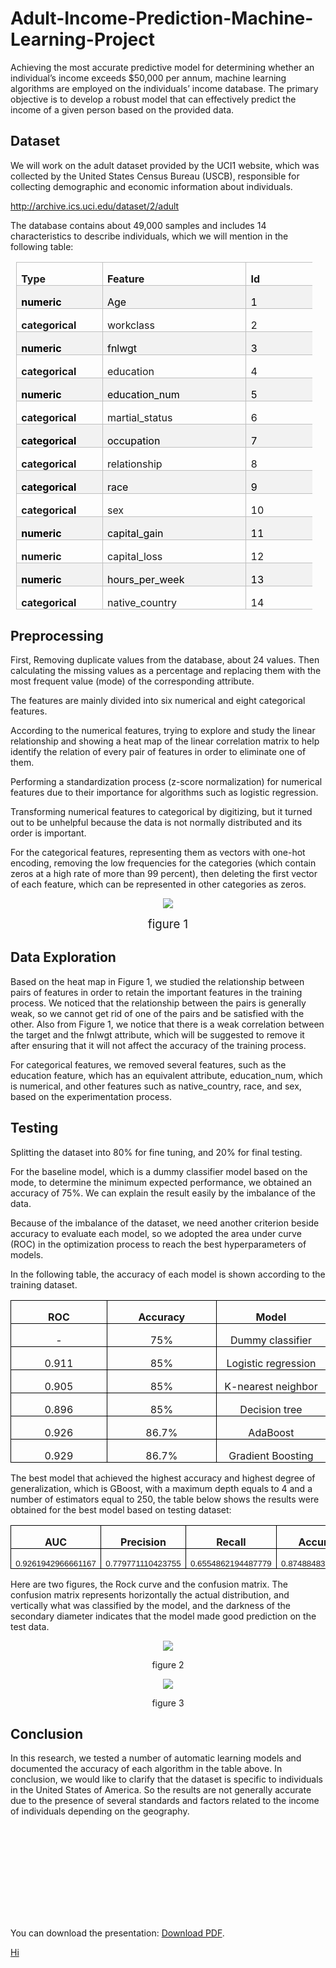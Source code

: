 <h1>Adult-Income-Prediction-Machine-Learning-Project</h1>
Achieving the most accurate predictive model for determining whether an individual’s income exceeds $50,000 per annum, machine learning algorithms are employed on the individuals’ income database. The primary objective is to develop a robust model that can effectively predict the income of a given person based on the provided data.


<h2>Dataset</h2>

<p>We will work on the adult dataset provided by the
UCI1 website, which was collected by the United States Census Bureau (USCB),
responsible for collecting demographic and economic information about
individuals.</p>

<p><a href="http://archive.ics.uci.edu/dataset/2/adult1">http://archive.ics.uci.edu/dataset/2/adult</a></p>

<p>The database contains about 49,000 samples and
includes 14 characteristics to describe individuals, which we will mention in
the following table:</p>

<div>

<table style='border-collapse:collapse;border:none;margin-left:6.75pt;
 margin-right:6.75pt'>
 <tr style='height:28.1pt'>
  <td style='width:91.8pt;border:solid #BFBFBF 1.0pt;
  padding:0in 5.4pt 0in 5.4pt;height:28.1pt'>
  <p style='margin-bottom:0in;line-height:normal'><b>Type</b></p>
  </td>
  <td style='width:160.7pt;border:solid #BFBFBF 1.0pt;
  border-right:none;padding:0in 5.4pt 0in 5.4pt;height:28.1pt'>
  <p style='margin-bottom:0in;line-height:normal'><b>Feature</b></p>
  </td>
  <td style='width:.95in;border:solid #BFBFBF 1.0pt;
  border-right:none;padding:0in 5.4pt 0in 5.4pt;height:28.1pt'>
  <p style='margin-bottom:0in;line-height:normal'><b>Id</b></p>
  </td>
 </tr>
 <tr style='height:26.75pt'>
  <td style='width:91.8pt;border:solid #BFBFBF 1.0pt;
  border-top:none;background:#F2F2F2;padding:0in 5.4pt 0in 5.4pt;height:26.75pt'>
  <p style='margin-bottom:0in;line-height:normal'><b><span
  style='color:black'>numeric</span></b></p>
  </td>
  <td style='width:160.7pt;border-top:none;border-left:
  solid #BFBFBF 1.0pt;border-bottom:solid #BFBFBF 1.0pt;border-right:none;
  background:#F2F2F2;padding:0in 5.4pt 0in 5.4pt;height:26.75pt'>
  <p style='margin-bottom:0in;line-height:normal'><span
  style='color:black'>Age</span></p>
  </td>
  <td style='width:.95in;border-top:none;border-left:solid #BFBFBF 1.0pt;
  border-bottom:solid #BFBFBF 1.0pt;border-right:none;background:#F2F2F2;
  padding:0in 5.4pt 0in 5.4pt;height:26.75pt'>
  <p style='margin-bottom:0in;line-height:normal'><span
  style='color:black'>1</span></p>
  </td>
 </tr>
 <tr style='height:26.05pt'>
  <td style='width:91.8pt;border:solid #BFBFBF 1.0pt;
  border-top:none;padding:0in 5.4pt 0in 5.4pt;height:26.05pt'>
  <p style='margin-bottom:0in;line-height:normal'><b>categorical</b></p>
  </td>
  <td style='width:160.7pt;border-top:none;border-left:
  solid #BFBFBF 1.0pt;border-bottom:solid #BFBFBF 1.0pt;border-right:none;
  padding:0in 5.4pt 0in 5.4pt;height:26.05pt'>
  <p style='margin-bottom:0in;line-height:normal'>workclass</p>
  </td>
  <td style='width:.95in;border-top:none;border-left:solid #BFBFBF 1.0pt;
  border-bottom:solid #BFBFBF 1.0pt;border-right:none;padding:0in 5.4pt 0in 5.4pt;
  height:26.05pt'>
  <p style='margin-bottom:0in;line-height:normal'>2</p>
  </td>
 </tr>
 <tr style='height:26.75pt'>
  <td style='width:91.8pt;border:solid #BFBFBF 1.0pt;
  border-top:none;background:#F2F2F2;padding:0in 5.4pt 0in 5.4pt;height:26.75pt'>
  <p style='margin-bottom:0in;line-height:normal'><b><span
  style='color:black'>numeric</span></b></p>
  </td>
  <td style='width:160.7pt;border-top:none;border-left:
  solid #BFBFBF 1.0pt;border-bottom:solid #BFBFBF 1.0pt;border-right:none;
  background:#F2F2F2;padding:0in 5.4pt 0in 5.4pt;height:26.75pt'>
  <p style='margin-bottom:0in;line-height:normal'><span
  style='color:black'>fnlwgt</span></p>
  </td>
  <td style='width:.95in;border-top:none;border-left:solid #BFBFBF 1.0pt;
  border-bottom:solid #BFBFBF 1.0pt;border-right:none;background:#F2F2F2;
  padding:0in 5.4pt 0in 5.4pt;height:26.75pt'>
  <p style='margin-bottom:0in;line-height:normal'><span
  lang=AR-SY style='color:black'>3</span></p>
  </td>
 </tr>
 <tr style='height:26.05pt'>
  <td style='width:91.8pt;border:solid #BFBFBF 1.0pt;
  border-top:none;padding:0in 5.4pt 0in 5.4pt;height:26.05pt'>
  <p style='margin-bottom:0in;line-height:normal'><b>categorical</b></p>
  </td>
  <td style='width:160.7pt;border-top:none;border-left:
  solid #BFBFBF 1.0pt;border-bottom:solid #BFBFBF 1.0pt;border-right:none;
  padding:0in 5.4pt 0in 5.4pt;height:26.05pt'>
  <p style='margin-bottom:0in;line-height:normal'>education</p>
  </td>
  <td style='width:.95in;border-top:none;border-left:solid #BFBFBF 1.0pt;
  border-bottom:solid #BFBFBF 1.0pt;border-right:none;padding:0in 5.4pt 0in 5.4pt;
  height:26.05pt'>
  <p style='margin-bottom:0in;line-height:normal'><span
  lang=AR-SY>4</span></p>
  </td>
 </tr>
 <tr style='height:26.75pt'>
  <td style='width:91.8pt;border:solid #BFBFBF 1.0pt;
  border-top:none;background:#F2F2F2;padding:0in 5.4pt 0in 5.4pt;height:26.75pt'>
  <p style='margin-bottom:0in;line-height:normal'><b><span
  style='color:black'>numeric</span></b></p>
  </td>
  <td style='width:160.7pt;border-top:none;border-left:
  solid #BFBFBF 1.0pt;border-bottom:solid #BFBFBF 1.0pt;border-right:none;
  background:#F2F2F2;padding:0in 5.4pt 0in 5.4pt;height:26.75pt'>
  <p style='margin-bottom:0in;line-height:normal'><span
  style='color:black'>education_num</span></p>
  </td>
  <td style='width:.95in;border-top:none;border-left:solid #BFBFBF 1.0pt;
  border-bottom:solid #BFBFBF 1.0pt;border-right:none;background:#F2F2F2;
  padding:0in 5.4pt 0in 5.4pt;height:26.75pt'>
  <p style='margin-bottom:0in;line-height:normal'><span
  lang=AR-SY style='color:black'>5</span></p>
  </td>
 </tr>
 <tr style='height:26.75pt'>
  <td style='width:91.8pt;border:solid #BFBFBF 1.0pt;
  border-top:none;padding:0in 5.4pt 0in 5.4pt;height:26.75pt'>
  <p style='margin-bottom:0in;line-height:normal'><b>categorical</b></p>
  </td>
  <td style='width:160.7pt;border-top:none;border-left:
  solid #BFBFBF 1.0pt;border-bottom:solid #BFBFBF 1.0pt;border-right:none;
  padding:0in 5.4pt 0in 5.4pt;height:26.75pt'>
  <p style='margin-bottom:0in;line-height:normal'>martial_status</p>
  </td>
  <td style='width:.95in;border-top:none;border-left:solid #BFBFBF 1.0pt;
  border-bottom:solid #BFBFBF 1.0pt;border-right:none;padding:0in 5.4pt 0in 5.4pt;
  height:26.75pt'>
  <p style='margin-bottom:0in;line-height:normal'><span
  lang=AR-SY>6</span></p>
  </td>
 </tr>
 <tr style='height:26.05pt'>
  <td style='width:91.8pt;border:solid #BFBFBF 1.0pt;
  border-top:none;background:#F2F2F2;padding:0in 5.4pt 0in 5.4pt;height:26.05pt'>
  <p style='margin-bottom:0in;line-height:normal'><b><span
  style='color:black'>categorical</span></b></p>
  </td>
  <td style='width:160.7pt;border-top:none;border-left:
  solid #BFBFBF 1.0pt;border-bottom:solid #BFBFBF 1.0pt;border-right:none;
  background:#F2F2F2;padding:0in 5.4pt 0in 5.4pt;height:26.05pt'>
  <p style='margin-bottom:0in;line-height:normal'><span
  style='color:black'>occupation</span></p>
  </td>
  <td style='width:.95in;border-top:none;border-left:solid #BFBFBF 1.0pt;
  border-bottom:solid #BFBFBF 1.0pt;border-right:none;background:#F2F2F2;
  padding:0in 5.4pt 0in 5.4pt;height:26.05pt'>
  <p style='margin-bottom:0in;line-height:normal'><span
  lang=AR-SY style='color:black'>7</span></p>
  </td>
 </tr>
 <tr style='height:26.75pt'>
  <td style='width:91.8pt;border:solid #BFBFBF 1.0pt;
  border-top:none;padding:0in 5.4pt 0in 5.4pt;height:26.75pt'>
  <p style='margin-bottom:0in;line-height:normal'><b>categorical</b></p>
  </td>
  <td style='width:160.7pt;border-top:none;border-left:
  solid #BFBFBF 1.0pt;border-bottom:solid #BFBFBF 1.0pt;border-right:none;
  padding:0in 5.4pt 0in 5.4pt;height:26.75pt'>
  <p style='margin-bottom:0in;line-height:normal'>relationship</p>
  </td>
  <td style='width:.95in;border-top:none;border-left:solid #BFBFBF 1.0pt;
  border-bottom:solid #BFBFBF 1.0pt;border-right:none;padding:0in 5.4pt 0in 5.4pt;
  height:26.75pt'>
  <p style='margin-bottom:0in;line-height:normal'><span></span><span lang=AR-SY><span></span>8</span></p>
  </td>
 </tr>
 <tr style='height:26.75pt'>
  <td style='width:91.8pt;border:solid #BFBFBF 1.0pt;
  border-top:none;background:#F2F2F2;padding:0in 5.4pt 0in 5.4pt;height:26.75pt'>
  <p style='margin-bottom:0in;line-height:normal'><b><span
  style='color:black'>categorical</span></b></p>
  </td>
  <td style='width:160.7pt;border-top:none;border-left:
  solid #BFBFBF 1.0pt;border-bottom:solid #BFBFBF 1.0pt;border-right:none;
  background:#F2F2F2;padding:0in 5.4pt 0in 5.4pt;height:26.75pt'>
  <p style='margin-bottom:0in;line-height:normal'><span
  style='color:black'>race</span></p>
  </td>
  <td style='width:.95in;border-top:none;border-left:solid #BFBFBF 1.0pt;
  border-bottom:solid #BFBFBF 1.0pt;border-right:none;background:#F2F2F2;
  padding:0in 5.4pt 0in 5.4pt;height:26.75pt'>
  <p style='margin-bottom:0in;line-height:normal'><span
></span><span lang=AR-SY style='color:black'><span></span>9</span></p>
  </td>
 </tr>
 <tr style='height:26.05pt'>
  <td style='width:91.8pt;border:solid #BFBFBF 1.0pt;
  border-top:none;padding:0in 5.4pt 0in 5.4pt;height:26.05pt'>
  <p style='margin-bottom:0in;line-height:normal'><b>categorical</b></p>
  </td>
  <td style='width:160.7pt;border-top:none;border-left:
  solid #BFBFBF 1.0pt;border-bottom:solid #BFBFBF 1.0pt;border-right:none;
  padding:0in 5.4pt 0in 5.4pt;height:26.05pt'>
  <p style='margin-bottom:0in;line-height:normal'>sex</p>
  </td>
  <td style='width:.95in;border-top:none;border-left:solid #BFBFBF 1.0pt;
  border-bottom:solid #BFBFBF 1.0pt;border-right:none;padding:0in 5.4pt 0in 5.4pt;
  height:26.05pt'>
  <p style='margin-bottom:0in;line-height:normal'><span
></span><span lang=AR-SY><span></span>10</span></p>
  </td>
 </tr>
 <tr style='height:26.75pt'>
  <td style='width:91.8pt;border:solid #BFBFBF 1.0pt;
  border-top:none;background:#F2F2F2;padding:0in 5.4pt 0in 5.4pt;height:26.75pt'>
  <p style='margin-bottom:0in;line-height:normal'><b><span
  style='color:black'>numeric</span></b></p>
  </td>
  <td style='width:160.7pt;border-top:none;border-left:
  solid #BFBFBF 1.0pt;border-bottom:solid #BFBFBF 1.0pt;border-right:none;
  background:#F2F2F2;padding:0in 5.4pt 0in 5.4pt;height:26.75pt'>
  <p style='margin-bottom:0in;line-height:normal'><span
  style='color:black'>capital_gain</span></p>
  </td>
  <td style='width:.95in;border-top:none;border-left:solid #BFBFBF 1.0pt;
  border-bottom:solid #BFBFBF 1.0pt;border-right:none;background:#F2F2F2;
  padding:0in 5.4pt 0in 5.4pt;height:26.75pt'>
  <p style='margin-bottom:0in;line-height:normal'><span
></span><span lang=AR-SY style='color:black'><span></span>11</span></p>
  </td>
 </tr>
 <tr style='height:26.05pt'>
  <td style='width:91.8pt;border:solid #BFBFBF 1.0pt;
  border-top:none;padding:0in 5.4pt 0in 5.4pt;height:26.05pt'>
  <p style='margin-bottom:0in;line-height:normal'><b>numeric</b></p>
  </td>
  <td style='width:160.7pt;border-top:none;border-left:
  solid #BFBFBF 1.0pt;border-bottom:solid #BFBFBF 1.0pt;border-right:none;
  padding:0in 5.4pt 0in 5.4pt;height:26.05pt'>
  <p style='margin-bottom:0in;line-height:normal'>capital_loss</p>
  </td>
  <td style='width:.95in;border-top:none;border-left:solid #BFBFBF 1.0pt;
  border-bottom:solid #BFBFBF 1.0pt;border-right:none;padding:0in 5.4pt 0in 5.4pt;
  height:26.05pt'>
  <p style='margin-bottom:0in;line-height:normal'><span
></span><span lang=AR-SY><span></span>12</span></p>
  </td>
 </tr>
 <tr style='height:26.75pt'>
  <td style='width:91.8pt;border:solid #BFBFBF 1.0pt;
  border-top:none;background:#F2F2F2;padding:0in 5.4pt 0in 5.4pt;height:26.75pt'>
  <p style='margin-bottom:0in;line-height:normal'><b><span
  style='color:black'>numeric</span></b></p>
  </td>
  <td style='width:160.7pt;border-top:none;border-left:
  solid #BFBFBF 1.0pt;border-bottom:solid #BFBFBF 1.0pt;border-right:none;
  background:#F2F2F2;padding:0in 5.4pt 0in 5.4pt;height:26.75pt'>
  <p style='margin-bottom:0in;line-height:normal'><span
  style='color:black'>hours_per_week</span></p>
  </td>
  <td style='width:.95in;border-top:none;border-left:solid #BFBFBF 1.0pt;
  border-bottom:solid #BFBFBF 1.0pt;border-right:none;background:#F2F2F2;
  padding:0in 5.4pt 0in 5.4pt;height:26.75pt'>
  <p style='margin-bottom:0in;line-height:normal'><span
></span><span lang=AR-SY style='color:black'><span></span>13</span></p>
  </td>
 </tr>
 <tr style='height:26.05pt'>
  <td style='width:91.8pt;border:solid #BFBFBF 1.0pt;
  border-top:none;padding:0in 5.4pt 0in 5.4pt;height:26.05pt'>
  <p style='margin-bottom:0in;line-height:normal'><b>categorical</b></p>
  </td>
  <td style='width:160.7pt;border-top:none;border-left:
  solid #BFBFBF 1.0pt;border-bottom:solid #BFBFBF 1.0pt;border-right:none;
  padding:0in 5.4pt 0in 5.4pt;height:26.05pt'>
  <p style='margin-bottom:0in;line-height:normal'>native_country</p>
  </td>
  <td style='width:.95in;border-top:none;border-left:solid #BFBFBF 1.0pt;
  border-bottom:solid #BFBFBF 1.0pt;border-right:none;padding:0in 5.4pt 0in 5.4pt;
  height:26.05pt'>
  <p style='margin-bottom:0in;line-height:normal'><span
></span><span lang=AR-SY><span></span>14</span></p>
  </td>
 </tr>
</table>

</div>
</div>

<div>

<h2>Preprocessing</h2>

<p>First, Removing duplicate values from the database,
about 24 values. Then calculating the missing values as a percentage and replacing
them with the most frequent value (mode) of the corresponding attribute.</p>

<p>The features are mainly divided into six numerical
and eight categorical features. </p>

<p>According to the numerical features, trying to
explore and study the linear relationship and showing a heat map of the linear
correlation matrix to help identify the relation of every pair of features in
order to eliminate one of them.</p>

<p>Performing a standardization process (z-score
normalization) for numerical features due to their importance for algorithms
such as logistic regression.</p>

<p>Transforming numerical features to categorical by
digitizing, but it turned out to be unhelpful because the data is not normally
distributed and its order is important.</p>

<p>For the categorical features, representing them as
vectors with one-hot encoding, removing the low frequencies for the categories
(which contain zeros at a high rate of more than 99 percent), then deleting the
first vector of each feature, which can be represented in other categories as
zeros.</p>

<p style='text-align:center;line-height:
150%;page-break-after:avoid'><span lang=AR-SY><img src="Income%20prediction_files/image001.png"></span></p>

<p style='text-align:center'><span
style='font-size:14.0pt'>figure </span><span
style='font-size:14.0pt'>1</span></p>

<h2>Data Exploration</h2>

<p>Based on the heat map in Figure 1, we studied the
relationship between pairs of features in order to retain the important
features in the training process. We noticed that the relationship between the
pairs is generally weak, so we cannot get rid of one of the pairs and be
satisfied with the other. Also from Figure 1, we notice that there is a weak
correlation between the target and the fnlwgt attribute, which will be
suggested to remove it after ensuring that it will not affect the accuracy of
the training process.</p>

<p>For categorical features, we removed several features,
such as the education feature, which has an equivalent attribute,
education_num, which is numerical, and other features such as native_country,
race, and sex, based on the experimentation process.</p>

<h2>Testing</h2>

<p>Splitting the dataset into 80% for fine tuning, and
20% for final testing.</p>

<p>For the baseline model, which is a dummy classifier
model based on the mode, to determine the minimum expected performance, we
obtained an accuracy of 75%. We can explain the result easily by the imbalance
of the data.</p>

<p>Because of the imbalance of the dataset, we need another
criterion beside accuracy to evaluate each model, so we adopted the area under
curve (ROC) in the optimization process to reach the best hyperparameters of
models. </p>

<p>In the following table, the accuracy of each model
is shown according to the training dataset. </p>

<div>

<table
 style='border-collapse:collapse;border:none'>
 <tr>
  <td style='width:137.6pt;border:solid windowtext 1.0pt;
  padding:0in 5.4pt 0in 5.4pt'>
  <p style='margin-bottom:0in;text-align:
  center;line-height:normal'><b>ROC</b></p>
  </td>
  <td style='width:150.6pt;border:solid windowtext 1.0pt;
  border-right:none;padding:0in 5.4pt 0in 5.4pt'>
  <p style='margin-bottom:0in;text-align:
  center;line-height:normal'><b>Accuracy</b></p>
  </td>
  <td style='width:148.85pt;border:solid windowtext 1.0pt;
  border-right:none;padding:0in 5.4pt 0in 5.4pt'>
  <p style='margin-bottom:0in;text-align:
  center;line-height:normal'><b>Model</b></p>
  </td>
 </tr>
 <tr>
  <td style='width:137.6pt;border:solid windowtext 1.0pt;
  border-top:none;padding:0in 5.4pt 0in 5.4pt'>
  <p style='margin-bottom:0in;text-align:
  center;line-height:normal'>-</p>
  </td>
  <td style='width:150.6pt;border-top:none;border-left:
  solid windowtext 1.0pt;border-bottom:solid windowtext 1.0pt;border-right:
  none;padding:0in 5.4pt 0in 5.4pt'>
  <p style='margin-bottom:0in;text-align:
  center;line-height:normal'>75%</p>
  </td>
  <td style='width:148.85pt;border-top:none;border-left:
  solid windowtext 1.0pt;border-bottom:solid windowtext 1.0pt;border-right:
  none;padding:0in 5.4pt 0in 5.4pt'>
  <p style='margin-bottom:0in;text-align:
  center;line-height:normal'>Dummy classifier</p>
  </td>
 </tr>
 <tr>
  <td style='width:137.6pt;border:solid windowtext 1.0pt;
  border-top:none;padding:0in 5.4pt 0in 5.4pt'>
  <p style='margin-bottom:0in;text-align:
  center;line-height:normal'>0.911</p>
  </td>
  <td style='width:150.6pt;border-top:none;border-left:
  solid windowtext 1.0pt;border-bottom:solid windowtext 1.0pt;border-right:
  none;padding:0in 5.4pt 0in 5.4pt'>
  <p style='margin-bottom:0in;text-align:
  center;line-height:normal'>85%</p>
  </td>
  <td style='width:148.85pt;border-top:none;border-left:
  solid windowtext 1.0pt;border-bottom:solid windowtext 1.0pt;border-right:
  none;padding:0in 5.4pt 0in 5.4pt'>
  <p style='margin-bottom:0in;text-align:
  center;line-height:normal'>Logistic regression</p>
  </td>
 </tr>
 <tr>
  <td style='width:137.6pt;border:solid windowtext 1.0pt;
  border-top:none;padding:0in 5.4pt 0in 5.4pt'>
  <p style='margin-bottom:0in;text-align:
  center;line-height:normal'>0.905</p>
  </td>
  <td style='width:150.6pt;border-top:none;border-left:
  solid windowtext 1.0pt;border-bottom:solid windowtext 1.0pt;border-right:
  none;padding:0in 5.4pt 0in 5.4pt'>
  <p style='margin-bottom:0in;text-align:
  center;line-height:normal'>85%</p>
  </td>
  <td style='width:148.85pt;border-top:none;border-left:
  solid windowtext 1.0pt;border-bottom:solid windowtext 1.0pt;border-right:
  none;padding:0in 5.4pt 0in 5.4pt'>
  <p style='margin-bottom:0in;text-align:
  center;line-height:normal'>K-nearest neighbor</p>
  </td>
 </tr>
 <tr>
  <td style='width:137.6pt;border:solid windowtext 1.0pt;
  border-top:none;padding:0in 5.4pt 0in 5.4pt'>
  <p style='margin-bottom:0in;text-align:
  center;line-height:normal'>0.896</p>
  </td>
  <td style='width:150.6pt;border-top:none;border-left:
  solid windowtext 1.0pt;border-bottom:solid windowtext 1.0pt;border-right:
  none;padding:0in 5.4pt 0in 5.4pt'>
  <p style='margin-bottom:0in;text-align:
  center;line-height:normal'>85%</p>
  </td>
  <td style='width:148.85pt;border-top:none;border-left:
  solid windowtext 1.0pt;border-bottom:solid windowtext 1.0pt;border-right:
  none;padding:0in 5.4pt 0in 5.4pt'>
  <p style='margin-bottom:0in;text-align:
  center;line-height:normal'>Decision tree</p>
  </td>
 </tr>
 <tr>
  <td style='width:137.6pt;border:solid windowtext 1.0pt;
  border-top:none;padding:0in 5.4pt 0in 5.4pt'>
  <p style='margin-bottom:0in;text-align:
  center;line-height:normal'>0.926</p>
  </td>
  <td style='width:150.6pt;border-top:none;border-left:
  solid windowtext 1.0pt;border-bottom:solid windowtext 1.0pt;border-right:
  none;padding:0in 5.4pt 0in 5.4pt'>
  <p style='margin-bottom:0in;text-align:
  center;line-height:normal'>86.7%</p>
  </td>
  <td style='width:148.85pt;border-top:none;border-left:
  solid windowtext 1.0pt;border-bottom:solid windowtext 1.0pt;border-right:
  none;padding:0in 5.4pt 0in 5.4pt'>
  <p style='margin-bottom:0in;text-align:
  center;line-height:normal'>AdaBoost</p>
  </td>
 </tr>
 <tr>
  <td style='width:137.6pt;border:solid windowtext 1.0pt;
  border-top:none;padding:0in 5.4pt 0in 5.4pt'>
  <p style='margin-bottom:0in;text-align:
  center;line-height:normal'>0.929</p>
  </td>
  <td style='width:150.6pt;border-top:none;border-left:
  solid windowtext 1.0pt;border-bottom:solid windowtext 1.0pt;border-right:
  none;padding:0in 5.4pt 0in 5.4pt'>
  <p style='margin-bottom:0in;text-align:
  center;line-height:normal'>86.7%</p>
  </td>
  <td style='width:148.85pt;border-top:none;border-left:
  solid windowtext 1.0pt;border-bottom:solid windowtext 1.0pt;border-right:
  none;padding:0in 5.4pt 0in 5.4pt'>
  <p style='margin-bottom:0in;text-align:
  center;line-height:normal'>Gradient Boosting</p>
  </td>
 </tr>
</table>

</div>

<p>The best model that achieved the highest accuracy
and highest degree of generalization, which is GBoost, with a maximum depth
equals to 4 and a number of estimators equal to 250, the table below shows the
results were obtained for the best model based on testing dataset:</p>

<div>

<table
 style='border-collapse:collapse;border:none'>
 <tr>
  <td style='width:112.7pt;border:solid windowtext 1.0pt;
  padding:0in 5.4pt 0in 5.4pt'>
  <p style='margin-bottom:0in;text-align:
  center;line-height:normal'><b>AUC</b></p>
  </td>
  <td style='width:112.7pt;border:solid windowtext 1.0pt;
  border-right:none;padding:0in 5.4pt 0in 5.4pt'>
  <p style='margin-bottom:0in;text-align:
  center;line-height:normal'><b>Precision</b></p>
  </td>
  <td style='width:112.7pt;border:solid windowtext 1.0pt;
  border-right:none;padding:0in 5.4pt 0in 5.4pt'>
  <p style='margin-bottom:0in;text-align:
  center;line-height:normal'><b>Recall</b></p>
  </td>
  <td style='width:112.7pt;border:solid windowtext 1.0pt;
  border-right:none;padding:0in 5.4pt 0in 5.4pt'>
  <p style='margin-bottom:0in;text-align:
  center;line-height:normal'><b>Accuracy</b></p>
  </td>
 </tr>
 <tr>
  <td style='width:112.7pt;border:solid windowtext 1.0pt;
  border-top:none;padding:0in 5.4pt 0in 5.4pt'>
  <p style='margin-bottom:0in;text-align:
  center;line-height:normal'><span></span><span lang=AR-SY
  style='font-size:10.0pt;font-family:"Arial",sans-serif'><span></span>0.9261942966661167</span></p>
  </td>
  <td style='width:112.7pt;border-top:none;border-left:
  solid windowtext 1.0pt;border-bottom:solid windowtext 1.0pt;border-right:
  none;padding:0in 5.4pt 0in 5.4pt'>
  <p style='margin-bottom:0in;text-align:
  center;line-height:normal'><span lang=AR-SY style='font-size:10.0pt;
  font-family:"Arial",sans-serif'>0.779771110423755</span></p>
  </td>
  <td style='width:112.7pt;border-top:none;border-left:
  solid windowtext 1.0pt;border-bottom:solid windowtext 1.0pt;border-right:
  none;padding:0in 5.4pt 0in 5.4pt'>
  <p style='margin-bottom:0in;text-align:
  center;line-height:normal'><span lang=AR-SY style='font-size:10.0pt;
  font-family:"Arial",sans-serif'>0.6554862194487779</span></p>
  </td>
  <td style='width:112.7pt;border-top:none;border-left:
  solid windowtext 1.0pt;border-bottom:solid windowtext 1.0pt;border-right:
  none;padding:0in 5.4pt 0in 5.4pt'>
  <p style='margin-bottom:0in;text-align:
  center;line-height:normal'><span></span><span style='font-size:10.0pt;
  font-family:"Arial",sans-serif'><span></span>0.8748848350838401</span></p>
  </td>
 </tr>
</table>

</div>

<p>Here are two figures, the Rock curve and the
confusion matrix. The confusion matrix represents horizontally the actual
distribution, and vertically what was classified by the model, and the darkness
of the secondary diameter indicates that the model made good prediction on the
test data.</p>

<p style='text-align:center;line-height:
150%;page-break-after:avoid'><span style='font-size:16.0pt;line-height:150%'><img id="Picture 2"
src="Income%20prediction_files/image002.png"></span></p>

<p style='text-align:center'>figure 2</p>

<p style='text-align:center;line-height:
150%;page-break-after:avoid'><span style='font-size:16.0pt;line-height:150%'><img
id="Picture 1"
src="Income%20prediction_files/image003.png"></span></p>

<p style='text-align:center'>figure 3</p>

<h2>Conclusion</h2>

<p>In this research, we tested a number of automatic
learning models and documented the accuracy of each algorithm in the table
above. In conclusion, we would like to clarify that the dataset is specific to
individuals in the United States of America. So the results are not generally
accurate due to the presence of several standards and factors related to the
income of individuals depending on the geography.</p>

</div>

<object data="/Adult%20Income%20Prediction.pdf" type="application/pdf" width="700px" height="700px">
  <embed src="/Adult%20Income%20Prediction.pdf">
  <p>You can download the presentation: <a href="/Adult%20Income%20Prediction.pdf">Download PDF</a>.</p>
  </embed>
</object>
<a href="/Adult%20Income%20Prediction.pdf">Hi</a>
